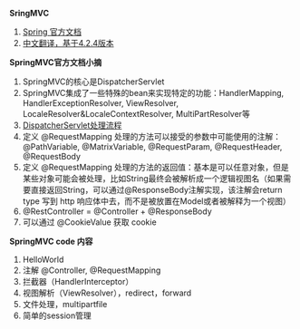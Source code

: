 **SringMVC**
1. [Spring 官方文档](https://docs.spring.io/spring/docs/current/spring-framework-reference/web.html#mvc)
2. [中文翻译，基于4.2.4版本](https://spring-mvc.linesh.tw/)

**SpringMVC官方文档小摘**
1. SpringMVC的核心是DispatcherServlet
2. SpringMVC集成了一些特殊的bean来实现特定的功能：HandlerMapping, HandlerExceptionResolver, ViewResolver, LocaleResolver&LocaleContextResolver, MultiPartResolver等
3. [DispatcherServlet处理流程](https://spring-mvc.linesh.tw/publish/21-2/3-dispatcherservlet-processing-sequence.html)
4. 定义 @RequestMapping 处理的方法可以接受的参数中可能使用的注解：@PathVariable, @MatrixVariable, @RequestParam, @RequestHeader, @RequestBody
5. 定义 @RequestMapping 处理的方法的返回值：基本是可以任意对象，但是某些对象可能会被处理，比如String最终会被解析成一个逻辑视图名（如果需要直接返回String，可以通过@ResponseBody注解实现，该注解会return type 写到 http 响应体中去，而不是被放置在Model或者被解释为一个视图）
6. @RestController = @Controller + @ResponseBody
7. 可以通过 @CookieValue 获取 cookie

**SpringMVC code 内容**
1. HelloWorld
2. 注解  @Controller, @RequestMapping
3. 拦截器（HandlerInterceptor）
4. 视图解析（ViewResolver），redirect，forward
5. 文件处理，multipartfile
6. 简单的session管理
